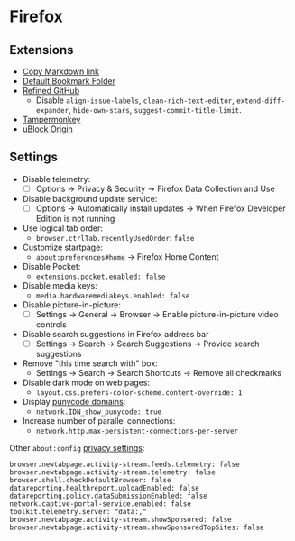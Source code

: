 # Firefox

## Extensions

- [Copy Markdown link](https://addons.mozilla.org/en-US/firefox/addon/copy-markdown-link/)
- [Default Bookmark Folder](https://addons.mozilla.org/en-US/firefox/addon/default-bookmark-folder/)
- [Refined GitHub](https://github.com/sindresorhus/refined-github)
  - Disable `align-issue-labels`, `clean-rich-text-editor`, `extend-diff-expander`, `hide-own-stars`, `suggest-commit-title-limit`.
- [Tampermonkey](https://addons.mozilla.org/en-US/firefox/addon/tampermonkey/)
- [uBlock Origin](https://addons.mozilla.org/en-US/firefox/addon/ublock-origin/)

## Settings

- Disable telemetry:
  - ☐ Options → Privacy & Security → Firefox Data Collection and Use
- Disable background update service:
  - ☐ Options → Automatically install updates → When Firefox Developer Edition is not running
- Use logical tab order:
  - `browser.ctrlTab.recentlyUsedOrder`: `false`
- Customize startpage:
  - `about:preferences#home` → Firefox Home Content
- Disable Pocket:
  - `extensions.pocket.enabled: false`
- Disable media keys:
  - `media.hardwaremediakeys.enabled: false`
- Disable picture-in-picture:
  - ☐ Settings → General → Browser → Enable picture-in-picture video controls
- Disable search suggestions in Firefox address bar
  - ☐ Settings → Search → Search Suggestions → Provide search suggestions
- Remove "this time search with" box:
  - Settings → Search → Search Shortcuts → Remove all checkmarks
- Disable dark mode on web pages:
  - `layout.css.prefers-color-scheme.content-override: 1`
- Display [punycode domains](https://www.xudongz.com/blog/2017/idn-phishing/):
  - `network.IDN_show_punycode: true`
- Increase number of parallel connections:
  - `network.http.max-persistent-connections-per-server`

Other `about:config` [privacy settings](https://spyware.neocities.org/articles/firefox.html):

```
browser.newtabpage.activity-stream.feeds.telemetry: false
browser.newtabpage.activity-stream.telemetry: false
browser.shell.checkDefaultBrowser: false
datareporting.healthreport.uploadEnabled: false
datareporting.policy.dataSubmissionEnabled: false
network.captive-portal-service.enabled: false
toolkit.telemetry.server: "data:,"
browser.newtabpage.activity-stream.showSponsored: false
browser.newtabpage.activity-stream.showSponsoredTopSites: false
```
